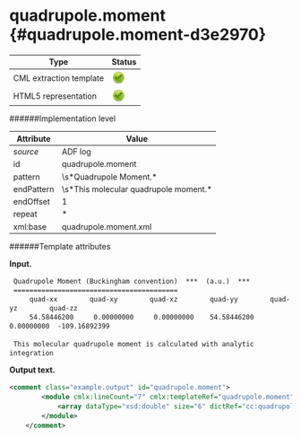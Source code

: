 # quadrupole.moment {#quadrupole.moment-d3e2970}


| Type                                                                                                                                                | Status                                                                                                                                              |
|----|----|
| CML extraction template                                                                                                                             | ![](/imgs/Total.png)                                                                                                                                |
| HTML5 representation                                                                                                                                | ![](/imgs/Total.png)                                                                                                                                |

######Implementation level

| Attribute                                                                                                                                           | Value                                                                                                                                               |
|----|----|
| *source*                                                                                                                                            | ADF log                                                                                                                                             |
| id                                                                                                                                                  | quadrupole.moment                                                                                                                                   |
| pattern                                                                                                                                             | \\s\*Quadrupole Moment.\*                                                                                                                           |
| endPattern                                                                                                                                          | \\s\*This molecular quadrupole moment.\*                                                                                                            |
| endOffset                                                                                                                                           | 1                                                                                                                                                   |
| repeat                                                                                                                                              | \*                                                                                                                                                  |
| xml:base                                                                                                                                            | quadrupole.moment.xml                                                                                                                               |

######Template attributes

**Input.**

     Quadrupole Moment (Buckingham convention)  ***  (a.u.)  ***
     =========================================
         quad-xx        quad-xy        quad-xz        quad-yy        quad-yz        quad-zz
         54.58446200     0.00000000     0.00000000    54.58446200     0.00000000  -109.16892399

     This molecular quadrupole moment is calculated with analytic integration   
        

**Output text.**

```xml
<comment class="example.output" id="quadrupole.moment">
        <module cmlx:lineCount="7" cmlx:templateRef="quadrupole.moment">
            <array dataType="xsd:double" size="6" dictRef="cc:quadrupole">54.584462 0.0 0.0 54.584462 0.0 -109.16892399</array>
        </module>
    </comment>
```
